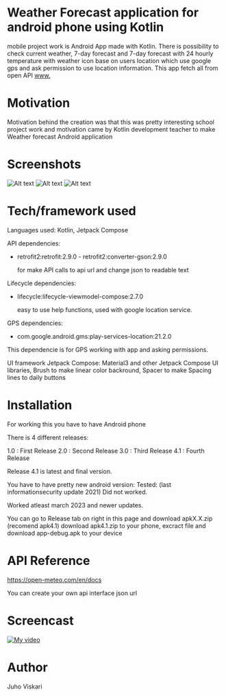 # Weather Forecast application for android phone using Kotlin

mobile project work is Android App made with Kotlin. There is possibility to
check current weather, 7-day forecast and 7-day forecast with 24
hourly temperature with weather icon base on users location which use google
gps and ask permission to use location information. This app fetch all from
open API [www.](https://open-meteo.com/v2)

# Motivation

Motivation behind the creation was that this was pretty interesting school
project work and motivation came by Kotlin development teacher to make
Weather forecast Android application

# Screenshots

![Alt text](Current.png "Optional Title")
![Alt text](daily.png "Optional Title")
![Alt text](hourly.png "Optional Title")

# Tech/framework used

Languages used: Kotlin, Jetpack Compose

API dependencies:

- retrofit2:retrofit:2.9.0 - retrofit2:converter-gson:2.9.0

  for make API calls to api url and change json to readable text

Lifecycle dependencies:

- lifecycle:lifecycle-viewmodel-compose:2.7.0

  easy to use help functions, used with google location service.

GPS dependencies:

- com.google.android.gms:play-services-location:21.2.0

This dependencie is for GPS working with app and asking permissions.

UI framework Jetpack Compose:
Material3 and other Jetpack Compose UI libraries, Brush to make linear
color backround, Spacer to make Spacing lines to daily buttons

# Installation

For working this you have to have Android phone

There is 4 different releases:

1.0 : First Release
2.0 : Second Release
3.0 : Third Release
4.1 : Fourth Release

Release 4.1 is latest and final version.

You have to have pretty new android version:
Tested: (last informationsecurity update 2021) Did not worked.

Worked atleast march 2023 and newer updates.

You can go to Release tab on right in this page and download apkX.X.zip
(recomend apk4.1) download apk4.1.zip to your phone, excract file and download
app-debug.apk to your device

# API Reference

https://open-meteo.com/en/docs

You can create your own api interface json url

# Screencast

[![My video](https://img.youtube.com/vi/xQTO818kjJo/0.jpg)](https://www.youtube.com/watch?v=IRXeqtQHnms)

# Author

Juho Viskari
